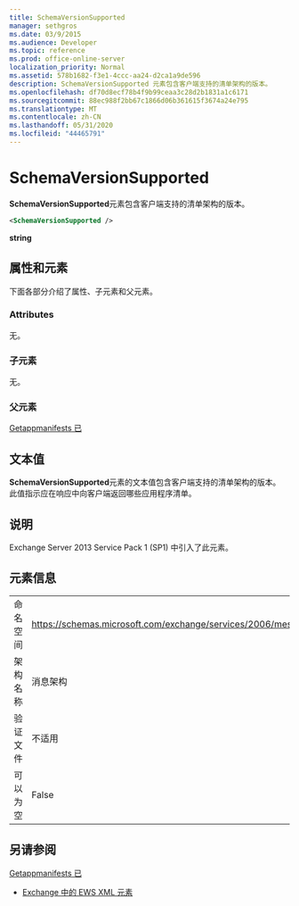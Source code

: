 ```yaml
---
title: SchemaVersionSupported
manager: sethgros
ms.date: 03/9/2015
ms.audience: Developer
ms.topic: reference
ms.prod: office-online-server
localization_priority: Normal
ms.assetid: 578b1682-f3e1-4ccc-aa24-d2ca1a9de596
description: SchemaVersionSupported 元素包含客户端支持的清单架构的版本。
ms.openlocfilehash: df70d8ecf78b4f9b99ceaa3c28d2b1831a1c6171
ms.sourcegitcommit: 88ec988f2bb67c1866d06b361615f3674a24e795
ms.translationtype: MT
ms.contentlocale: zh-CN
ms.lasthandoff: 05/31/2020
ms.locfileid: "44465791"
---
```

# <a name="schemaversionsupported"></a>SchemaVersionSupported

**SchemaVersionSupported**元素包含客户端支持的清单架构的版本。 
  
```XML
<SchemaVersionSupported />
```

 **string**
## <a name="attributes-and-elements"></a>属性和元素

下面各部分介绍了属性、子元素和父元素。
  
### <a name="attributes"></a>Attributes

无。
  
### <a name="child-elements"></a>子元素

无。
  
### <a name="parent-elements"></a>父元素

[Getappmanifests 已](getappmanifests.md)
  
## <a name="text-value"></a>文本值

**SchemaVersionSupported**元素的文本值包含客户端支持的清单架构的版本。 此值指示应在响应中向客户端返回哪些应用程序清单。 
  
## <a name="remarks"></a>说明

Exchange Server 2013 Service Pack 1 (SP1) 中引入了此元素。
  
## <a name="element-information"></a>元素信息

|||
|:-----|:-----|
|命名空间  <br/> | https://schemas.microsoft.com/exchange/services/2006/messages  <br/> |
|架构名称  <br/> |消息架构  <br/> |
|验证文件  <br/> |不适用  <br/> |
|可以为空  <br/> |False  <br/> |
   
## <a name="see-also"></a>另请参阅



[Getappmanifests 已](getappmanifests.md)


- [Exchange 中的 EWS XML 元素](ews-xml-elements-in-exchange.md)

